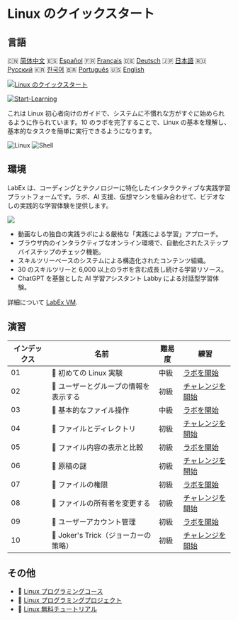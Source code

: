 # Linux のクイックスタート

## 言語

🇨🇳 [简体中文](README_zh.md) 🇪🇸 [Español](README_es.md) 🇫🇷 [Français](README_fr.md) 🇩🇪 [Deutsch](README_de.md) 🇯🇵 [日本語](README_ja.md) 🇷🇺 [Русский](README_ru.md) 🇰🇷 [한국어](README_ko.md) 🇧🇷 [Português](README_pt.md) 🇺🇸 [English](README.md) 

[![Linux のクイックスタート](https://cover-creator.labex.io/quick-start-with-linux.png?lang=ja)](https://labex.io/ja/courses/quick-start-with-linux)

[![Start-Learning](https://img.shields.io/badge/Start-Learning-whitesmoke?style=for-the-badge)](https://labex.io/ja/courses/quick-start-with-linux)

これは Linux 初心者向けのガイドで、システムに不慣れな方がすぐに始められるように作られています。10 のラボを完了することで、Linux の基本を理解し、基本的なタスクを簡単に実行できるようになります。

![Linux](https://img.shields.io/badge/Linux-whitesmoke?style=for-the-badge&logo=linux)
![Shell](https://img.shields.io/badge/Shell-whitesmoke?style=for-the-badge&logo=shell)


## 環境

LabEx は、コーディングとテクノロジーに特化したインタラクティブな実践学習プラットフォームです。ラボ、AI 支援、仮想マシンを組み合わせて、ビデオなしの実践的な学習体験を提供します。

![](https://tutorial-screenshot.getvm.io/images/vm-1725247253.png)

- 動画なしの独自の実践ラボによる厳格な「実践による学習」アプローチ。
- ブラウザ内のインタラクティブなオンライン環境で、自動化されたステップバイステップのチェック機能。
- スキルツリーベースのシステムによる構造化されたコンテンツ組織。
- 30 のスキルツリーと 6,000 以上のラボを含む成長し続ける学習リソース。
- ChatGPT を基盤とした AI 学習アシスタント Labby による対話型学習体験。

詳細について [LabEx VM](https://support.labex.io/using-labex/virtual-machine).

## 演習

|   インデックス | 名前                                  | 難易度   | 練習                                                                                                                       |
|----------------|---------------------------------------|----------|----------------------------------------------------------------------------------------------------------------------------|
|             01 | 📖 初めての Linux 実験                | 中級     | <a target='_blank' href='https://labex.io/ja/tutorials/linux-your-first-linux-lab-270253'>ラボを開始</a>                   |
|             02 | 🎯 ユーザーとグループの情報を表示する | 初級     | <a target='_blank' href='https://labex.io/ja/tutorials/linux-display-user-and-group-information-8718'>チャレンジを開始</a> |
|             03 | 📖 基本的なファイル操作               | 中級     | <a target='_blank' href='https://labex.io/ja/tutorials/linux-basic-files-operations-270248'>ラボを開始</a>                 |
|             04 | 🎯 ファイルとディレクトリ             | 初級     | <a target='_blank' href='https://labex.io/ja/tutorials/linux-files-and-directories-270246'>チャレンジを開始</a>            |
|             05 | 📖 ファイル内容の表示と比較           | 初級     | <a target='_blank' href='https://labex.io/ja/tutorials/linux-file-contents-and-comparing-270251'>ラボを開始</a>            |
|             06 | 🎯 原稿の謎                           | 初級     | <a target='_blank' href='https://labex.io/ja/tutorials/linux-the-manuscript-mystery-384742'>チャレンジを開始</a>           |
|             07 | 📖 ファイルの権限                     | 初級     | <a target='_blank' href='https://labex.io/ja/tutorials/linux-permissions-of-files-270252'>ラボを開始</a>                   |
|             08 | 🎯 ファイルの所有者を変更する         | 初級     | <a target='_blank' href='https://labex.io/ja/tutorials/shell-change-file-ownership-270254'>チャレンジを開始</a>            |
|             09 | 📖 ユーザーアカウント管理             | 初級     | <a target='_blank' href='https://labex.io/ja/tutorials/linux-user-account-management-49'>ラボを開始</a>                    |
|             10 | 🎯 Joker's Trick（ジョーカーの策略）  | 初級     | <a target='_blank' href='https://labex.io/ja/tutorials/linux-the-joker-s-trick-270247'>チャレンジを開始</a>                |

## その他

- 🔗 [Linux プログラミングコース](https://github.com/labex-labs/awesome-programming-courses)
- 🔗 [Linux プログラミングプロジェクト](https://github.com/labex-labs/awesome-programming-projects)
- 🔗 [Linux 無料チュートリアル](https://github.com/labex-labs/linux-free-tutorials)

